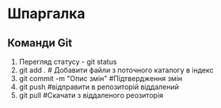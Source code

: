 # Шпаргалка

## Команди  Git

1. Перегляд статусу - git status
2. git add . # Добавити файли з поточного каталогу в індекс
3. git commit -m "Опис змін" #Підтвердження змін
4. git push #відправити в репозиторій віддалений
5. git pull #Скачати з віддаленого реозиторія
